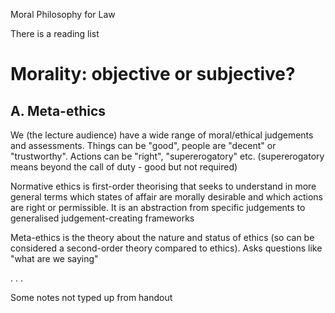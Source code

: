 Moral Philosophy for Law

There is a reading list

# Morality: objective or subjective?

## A. Meta-ethics

We (the lecture audience) have a wide range of moral/ethical judgements and assessments. Things can be "good", people are "decent" or "trustworthy". Actions can be "right", "supererogatory" etc. (supererogatory means beyond the call of duty - good but not required)

Normative ethics is first-order theorising that seeks to understand in more general terms which states of affair are morally desirable and which actions are right or permissible. It is an abstraction from specific judgements to generalised judgement-creating frameworks

Meta-ethics is the theory about the nature and status of ethics (so can be considered a second-order theory compared to ethics). Asks questions like "what are we saying"

.
.
.

Some notes not typed up from handout